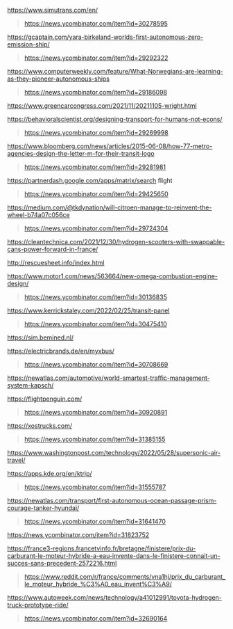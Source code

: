 https://www.simutrans.com/en/
> https://news.ycombinator.com/item?id=30278595

https://gcaptain.com/yara-birkeland-worlds-first-autonomous-zero-emission-ship/
> https://news.ycombinator.com/item?id=29292322

https://www.computerweekly.com/feature/What-Norwegians-are-learning-as-they-pioneer-autonomous-ships
> https://news.ycombinator.com/item?id=29186098

https://www.greencarcongress.com/2021/11/20211105-wright.html

https://behavioralscientist.org/designing-transport-for-humans-not-econs/
> https://news.ycombinator.com/item?id=29269998

https://www.bloomberg.com/news/articles/2015-06-08/how-77-metro-agencies-design-the-letter-m-for-their-transit-logo
> https://news.ycombinator.com/item?id=29281981

https://partnerdash.google.com/apps/matrix/search flight
> https://news.ycombinator.com/item?id=29425650

https://medium.com/@tkdynation/will-citroen-manage-to-reinvent-the-wheel-b74a07c056ce
> https://news.ycombinator.com/item?id=29724304

https://cleantechnica.com/2021/12/30/hydrogen-scooters-with-swappable-cans-power-forward-in-france/

http://rescuesheet.info/index.html

https://www.motor1.com/news/563664/new-omega-combustion-engine-design/
> https://news.ycombinator.com/item?id=30136835

https://www.kerrickstaley.com/2022/02/25/transit-panel
> https://news.ycombinator.com/item?id=30475410

https://sim.bemined.nl/

https://electricbrands.de/en/myxbus/
> https://news.ycombinator.com/item?id=30708669

https://newatlas.com/automotive/world-smartest-traffic-management-system-kapsch/

https://flightpenguin.com/
> https://news.ycombinator.com/item?id=30920891

https://xostrucks.com/
> https://news.ycombinator.com/item?id=31385155

https://www.washingtonpost.com/technology/2022/05/28/supersonic-air-travel/

https://apps.kde.org/en/ktrip/
> https://news.ycombinator.com/item?id=31555787

https://newatlas.com/transport/first-autonomous-ocean-passage-prism-courage-tanker-hyundai/
> https://news.ycombinator.com/item?id=31641470

https://news.ycombinator.com/item?id=31823752

https://france3-regions.francetvinfo.fr/bretagne/finistere/prix-du-carburant-le-moteur-hybride-a-eau-invente-dans-le-finistere-connait-un-succes-sans-precedent-2572216.html
> https://www.reddit.com/r/france/comments/vna1hj/prix_du_carburant_le_moteur_hybride_%C3%A0_eau_invent%C3%A9/

https://www.autoweek.com/news/technology/a41012991/toyota-hydrogen-truck-prototype-ride/
> https://news.ycombinator.com/item?id=32690164